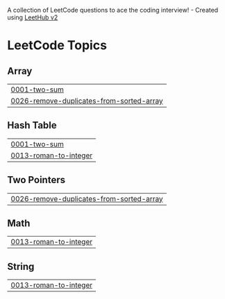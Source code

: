 A collection of LeetCode questions to ace the coding interview! - Created using [LeetHub v2](https://github.com/arunbhardwaj/LeetHub-2.0)
<!---LeetCode Topics Start-->
# LeetCode Topics
## Array
|  |
| ------- |
| [0001-two-sum](https://github.com/asnasharin/leetcode/tree/master/0001-two-sum) |
| [0026-remove-duplicates-from-sorted-array](https://github.com/asnasharin/leetcode/tree/master/0026-remove-duplicates-from-sorted-array) |
## Hash Table
|  |
| ------- |
| [0001-two-sum](https://github.com/asnasharin/leetcode/tree/master/0001-two-sum) |
| [0013-roman-to-integer](https://github.com/asnasharin/leetcode/tree/master/0013-roman-to-integer) |
## Two Pointers
|  |
| ------- |
| [0026-remove-duplicates-from-sorted-array](https://github.com/asnasharin/leetcode/tree/master/0026-remove-duplicates-from-sorted-array) |
## Math
|  |
| ------- |
| [0013-roman-to-integer](https://github.com/asnasharin/leetcode/tree/master/0013-roman-to-integer) |
## String
|  |
| ------- |
| [0013-roman-to-integer](https://github.com/asnasharin/leetcode/tree/master/0013-roman-to-integer) |
<!---LeetCode Topics End-->